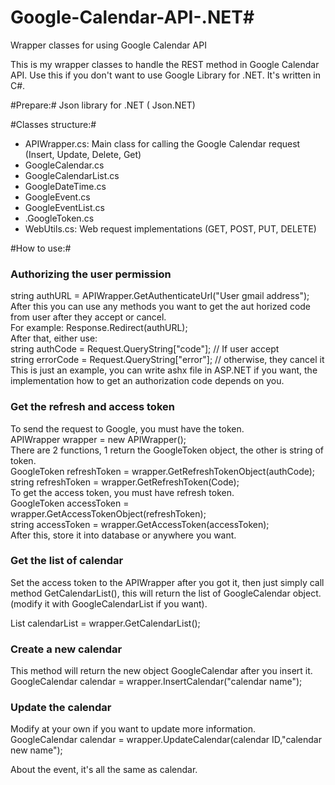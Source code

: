 # Google-Calendar-API-.NET#
Wrapper classes for using Google Calendar API

This is my wrapper classes to handle the REST method in Google Calendar API. Use this if you don't want to use Google Library for .NET. It's written in C#.

#Prepare:#
Json library for .NET ( Json.NET)

#Classes structure:#
<ul>
  <li>APIWrapper.cs: Main class for calling the Google Calendar request (Insert, Update, Delete, Get)</li>
  <li>GoogleCalendar.cs</li>
  <li>GoogleCalendarList.cs</li>
  <li>GoogleDateTime.cs</li>
  <li>GoogleEvent.cs</li>
  <li>GoogleEventList.cs</li>
  <li>.GoogleToken.cs</li>
  <li>WebUtils.cs: Web request implementations (GET, POST, PUT, DELETE)</li>
</ul>


#How to use:#
<h3>Authorizing the user permission</h3>
string authURL = APIWrapper.GetAuthenticateUrl("User gmail address");
<br/>
After this you can use any methods you want to get the aut horized code from user after they accept or cancel.
<br/>
For example:
Response.Redirect(authURL);
<br/>
After that, either use:
<br/>
string authCode = Request.QueryString["code"]; // If user accept
<br/>
string errorCode = Request.QueryString["error"]; // otherwise, they cancel it
<br/>
This is just an example, you can write ashx file in ASP.NET if you want, the implementation how to get an authorization code depends on you.
<br/>
<h3>Get the refresh and access token</h3>
To send the request to Google, you must have the token.
<br/>
APIWrapper wrapper = new APIWrapper();
<br/>
There are 2 functions, 1 return the GoogleToken object, the other is string of token. 
<br/>
GoogleToken refreshToken = wrapper.GetRefreshTokenObject(authCode);
<br/>
string refreshToken = wrapper.GetRefreshToken(Code);
<br/>
To get the access token, you must have refresh token.
<br/>
GoogleToken accessToken = wrapper.GetAccessTokenObject(refreshToken);
<br/>
string accessToken = wrapper.GetAccessToken(accessToken);
<br/>
After this, store it into database or anywhere you want.

<h3>Get the list of calendar</h3>
<p>
Set the access token to the APIWrapper after you got it, then just simply call method GetCalendarList(), this will return the list of GoogleCalendar object. (modify it with GoogleCalendarList if you want).</p>

List<GoogleCalendar> calendarList = wrapper.GetCalendarList();

<h3>Create a new calendar</h3>
This method will return the new object GoogleCalendar after you insert it.
<br/>
GoogleCalendar calendar = wrapper.InsertCalendar("calendar name");

<h3>Update the calendar</h3>
Modify at your own if you want to update more information.
<br/>
GoogleCalendar calendar = wrapper.UpdateCalendar(calendar ID,"calendar new name");

About the event, it's all the same as calendar.
